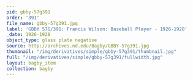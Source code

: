 ```yaml
---
pid: gbby-57g391
order: '391'
file_name: gbby-57g391.jpg
label: 'GBBY 57G/391: Francis Wilson: Baseball Player - 1926-1928'
_date: 1926-1928
object_type: glass plate negative
source: http://archives.nd.edu/Bagby/GBBY-57g391.jpg
thumbnail: "/img/derivatives/simple/gbby-57g391/thumbnail.jpg"
full: "/img/derivatives/simple/gbby-57g391/fullwidth.jpg"
layout: bagby_item
collection: bagby
---
```

